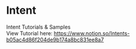 # Intent
Intent Tutorials & Samples <br />
View Tutorial here: https://www.notion.so/Intents-b05ac4d86f204de9b174a8bc831ee8a7